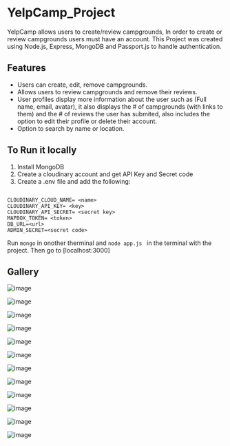 ﻿# YelpCamp_Project
YelpCamp allows users to create/review campgrounds, In order to create or review campgrounds users must have an account.
This Project was created using Node.js, Express, MongoDB and Passport.js to handle authentication.

## Features
* Users can create, edit, remove campgrounds.
* Allows users to review campgrounds and remove their reviews.
* User profiles display more information about the user such as (Full name, email, avatar), it also displays the # of campgrounds (with links to them) and the # of reviews the user has submited, also includes the option to edit their profile or delete their account.
* Option to search by name or location.

## To Run it locally
1. Install MongoDB
2. Create a cloudinary account and get API Key and Secret code
3. Create a .env file and add the following:

```

CLOUDINARY_CLOUD_NAME= <name>
CLOUDINARY_API_KEY= <key>
CLOUDINARY_API_SECRET= <secret key>
MAPBOX_TOKEN= <token>
DB_URL=<url>
ADMIN_SECRET=<secret code>

```

Run ```mongo``` in onother therminal and ```node app.js ``` in the terminal with the project.
Then go to [localhost:3000]


## Gallery

![image](Images/homepage.png)

![image](Images/index.png)

![image](Images/index-2.png)

![image](Images/login.png)

![image](Images/register.png)

![image](Images/showCampground.png)

![image](Images/new.png)

![image](Images/editCamp.png)

![image](Images/profile.png)

![image](Images/editprofile.png)

![image](Images/adminPage.png)

![image](Images/search.png)

